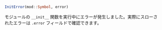 ```julia
InitError(mod::Symbol, error)
```

モジュールの `__init__` 関数を実行中にエラーが発生しました。実際にスローされたエラーは `.error` フィールドで確認できます。
